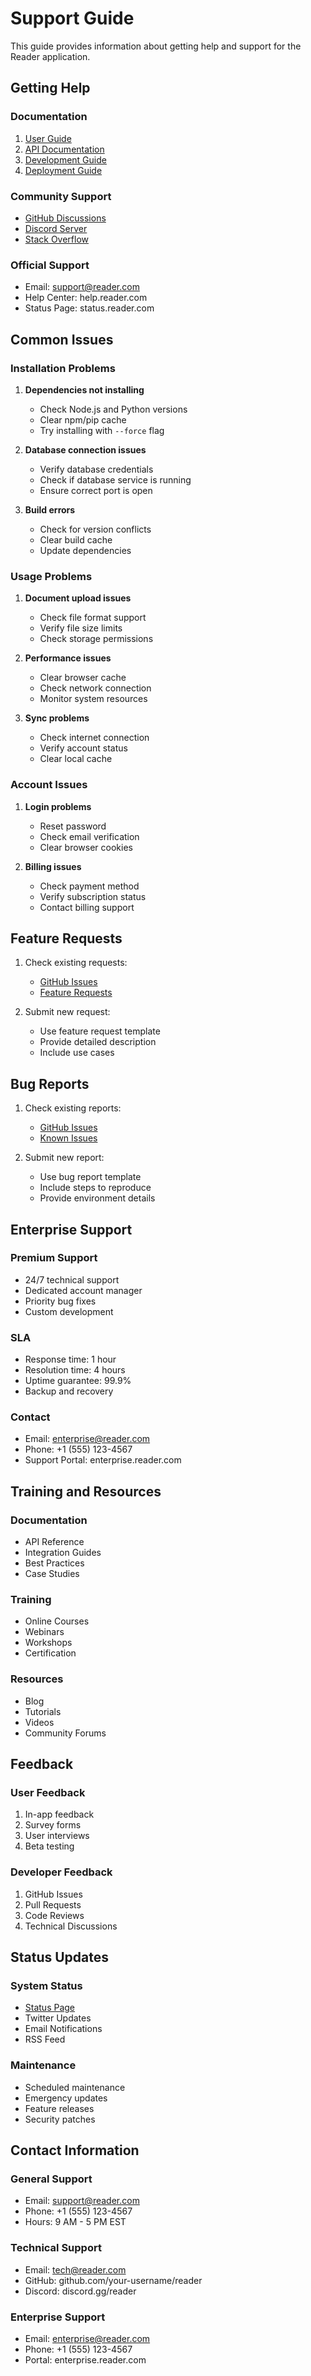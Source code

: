 # Support Guide

This guide provides information about getting help and support for the Reader application.

## Getting Help

### Documentation

1. [User Guide](user-guide.md)
2. [API Documentation](api.md)
3. [Development Guide](development.md)
4. [Deployment Guide](deployment.md)

### Community Support

- [GitHub Discussions](https://github.com/your-username/reader/discussions)
- [Discord Server](https://discord.gg/reader)
- [Stack Overflow](https://stackoverflow.com/questions/tagged/reader)

### Official Support

- Email: support@reader.com
- Help Center: help.reader.com
- Status Page: status.reader.com

## Common Issues

### Installation Problems

1. **Dependencies not installing**
   - Check Node.js and Python versions
   - Clear npm/pip cache
   - Try installing with `--force` flag

2. **Database connection issues**
   - Verify database credentials
   - Check if database service is running
   - Ensure correct port is open

3. **Build errors**
   - Check for version conflicts
   - Clear build cache
   - Update dependencies

### Usage Problems

1. **Document upload issues**
   - Check file format support
   - Verify file size limits
   - Check storage permissions

2. **Performance issues**
   - Clear browser cache
   - Check network connection
   - Monitor system resources

3. **Sync problems**
   - Check internet connection
   - Verify account status
   - Clear local cache

### Account Issues

1. **Login problems**
   - Reset password
   - Check email verification
   - Clear browser cookies

2. **Billing issues**
   - Check payment method
   - Verify subscription status
   - Contact billing support

## Feature Requests

1. Check existing requests:
   - [GitHub Issues](https://github.com/your-username/reader/issues)
   - [Feature Requests](https://github.com/your-username/reader/discussions/categories/feature-requests)

2. Submit new request:
   - Use feature request template
   - Provide detailed description
   - Include use cases

## Bug Reports

1. Check existing reports:
   - [GitHub Issues](https://github.com/your-username/reader/issues)
   - [Known Issues](https://github.com/your-username/reader/wiki/Known-Issues)

2. Submit new report:
   - Use bug report template
   - Include steps to reproduce
   - Provide environment details

## Enterprise Support

### Premium Support

- 24/7 technical support
- Dedicated account manager
- Priority bug fixes
- Custom development

### SLA

- Response time: 1 hour
- Resolution time: 4 hours
- Uptime guarantee: 99.9%
- Backup and recovery

### Contact

- Email: enterprise@reader.com
- Phone: +1 (555) 123-4567
- Support Portal: enterprise.reader.com

## Training and Resources

### Documentation

- API Reference
- Integration Guides
- Best Practices
- Case Studies

### Training

- Online Courses
- Webinars
- Workshops
- Certification

### Resources

- Blog
- Tutorials
- Videos
- Community Forums

## Feedback

### User Feedback

1. In-app feedback
2. Survey forms
3. User interviews
4. Beta testing

### Developer Feedback

1. GitHub Issues
2. Pull Requests
3. Code Reviews
4. Technical Discussions

## Status Updates

### System Status

- [Status Page](status.reader.com)
- Twitter Updates
- Email Notifications
- RSS Feed

### Maintenance

- Scheduled maintenance
- Emergency updates
- Feature releases
- Security patches

## Contact Information

### General Support

- Email: support@reader.com
- Phone: +1 (555) 123-4567
- Hours: 9 AM - 5 PM EST

### Technical Support

- Email: tech@reader.com
- GitHub: github.com/your-username/reader
- Discord: discord.gg/reader

### Enterprise Support

- Email: enterprise@reader.com
- Phone: +1 (555) 123-4567
- Portal: enterprise.reader.com 